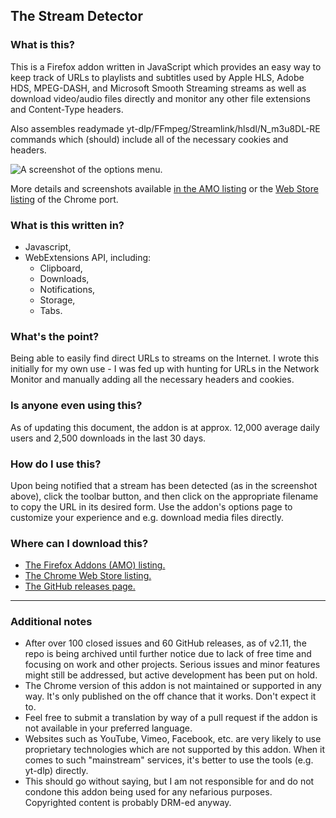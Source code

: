 ## The Stream Detector

### What is this?

This is a Firefox addon written in JavaScript which provides an easy way to keep track of URLs to playlists and subtitles used by Apple HLS, Adobe HDS, MPEG-DASH, and Microsoft Smooth Streaming streams as well as download video/audio files directly and monitor any other file extensions and Content-Type headers.

Also assembles readymade yt-dlp/FFmpeg/Streamlink/hlsdl/N_m3u8DL-RE commands which (should) include all of the necessary cookies and headers.

![A screenshot of the options menu.](https://addons.mozilla.org/user-media/previews/full/274/274526.png)

More details and screenshots available [in the AMO listing](https://addons.mozilla.org/en-US/firefox/addon/hls-stream-detector/) or the [Web Store listing](https://chrome.google.com/webstore/detail/the-stream-detector/iakkmkmhhckcmoiibcfjnooibphlobak) of the Chrome port.

### What is this written in?

- Javascript,
- WebExtensions API, including:
  - Clipboard,
  - Downloads,
  - Notifications,
  - Storage,
  - Tabs.

### What's the point?

Being able to easily find direct URLs to streams on the Internet. I wrote this initially for my own use - I was fed up with hunting for URLs in the Network Monitor and manually adding all the necessary headers and cookies.

### Is anyone even using this?

As of updating this document, the addon is at approx. 12,000 average daily users and 2,500 downloads in the last 30 days.

### How do I use this?

Upon being notified that a stream has been detected (as in the screenshot above), click the toolbar button, and then click on the appropriate filename to copy the URL in its desired form. Use the addon's options page to customize your experience and e.g. download media files directly.

### Where can I download this?

- [The Firefox Addons (AMO) listing.](https://addons.mozilla.org/en-US/firefox/addon/hls-stream-detector/)
- [The Chrome Web Store listing.](https://chrome.google.com/webstore/detail/the-stream-detector/iakkmkmhhckcmoiibcfjnooibphlobak)
- [The GitHub releases page.](https://github.com/54ac/stream-detector/releases)

---

### Additional notes

- After over 100 closed issues and 60 GitHub releases, as of v2.11, the repo is being archived until further notice due to lack of free time and focusing on work and other projects. Serious issues and minor features might still be addressed, but active development has been put on hold.
- The Chrome version of this addon is not maintained or supported in any way. It's only published on the off chance that it works. Don't expect it to.
- Feel free to submit a translation by way of a pull request if the addon is not available in your preferred language.
- Websites such as YouTube, Vimeo, Facebook, etc. are very likely to use proprietary technologies which are not supported by this addon. When it comes to such "mainstream" services, it's better to use the tools (e.g. yt-dlp) directly.
- This should go without saying, but I am not responsible for and do not condone this addon being used for any nefarious purposes. Copyrighted content is probably DRM-ed anyway.
